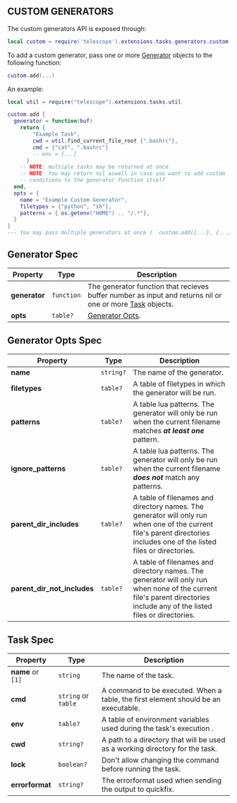 ## CUSTOM GENERATORS

The custom generators API is exposed through:

```lua
local custom = require('telescope').extensions.tasks.generators.custom
```

To add a custom generator, pass one or more [Generator](#generator-spec) objects
to the following function:

```lua
custom.add(...)
```

An example:

```lua
local util = require("telescope").extensions.tasks.util

custom.add {
  generator = function(buf)
    return {
        "Example Task",
        cwd = util.find_current_file_root {".bashrc"},
        cmd = {"cat", ".bashrc"}
        -- env = {...}
      }
    -- NOTE: multiple tasks may be returned at once
    -- NOTE: You may return nil aswell in case you want to add custom
    -- conditions to the generator function itself
  end,
  opts = {
    name = "Example Custom Generator",
    filetypes = {"python", "sh"},
    patterns = { os.getenv("HOME") .. "/.*"},
  }
}
--- You may pass multiple generators at once ( `custom.add({...}, {...}, {...})` )
```

## Generator Spec

| Property      | Type       | Description                                                                                                            |
| ------------- | ---------- | ---------------------------------------------------------------------------------------------------------------------- |
| **generator** | `function` | The generator function that recieves buffer number as input and returns nil or one or more [Task](#task-spec) objects. |
| **opts**      | `table?`   | [Generator Opts](#generator-opts-spec).                                                                                |

## Generator Opts Spec

| Property                    | Type      | Description                                                                                                                                                              |
| --------------------------- | --------- | ------------------------------------------------------------------------------------------------------------------------------------------------------------------------ |
| **name**                    | `string?` | The name of the generator.                                                                                                                                               |
| **filetypes**               | `table?`  | A table of filetypes in which the generator will be run.                                                                                                                 |
| **patterns**                | `table?`  | A table lua patterns. The generator will only be run when the current filename matches **_at least one_** pattern.                                                       |
| **ignore_patterns**         | `table?`  | A table lua patterns. The generator will only be run when the current filename **_does not_** match any patterns.                                                        |
| **parent_dir_includes**     | `table?`  | A table of filenames and directory names. The generator will only run when one of the current file's parent directories includes one of the listed files or directories. |
| **parent_dir_not_includes** | `table?`  | A table of filenames and directory names. The generator will only run when none of the current file's parent directories include any of the listed files or directories. |

## Task Spec

| Property           | Type                | Description                                                                                                                                                                                         |
| ------------------ | ------------------- | --------------------------------------------------------------------------------------------------------------------------------------------------------------------------------------------------- |
| **name** or `[1]`  | `string`            | The name of the task.                                                                                                                                                                               |
| **cmd**            | `string` or `table` | A command to be executed. When a table, the first element should be an executable.                                                                                                                  |
| **env**            | `table?`            | A table of environment variables used during the task's execution .                                                                                                                                 |
| **cwd**            | `string?`           | A path to a directory that will be used as a working directory for the task.                                                                                                                        |
| **lock**           | `boolean?`          | Don't allow changing the command before running the task.                                                                                                                                           |
| **errorformat**    | `string?`           | The errorformat used when sending the output to quickfix.                                                                                                                                           |
